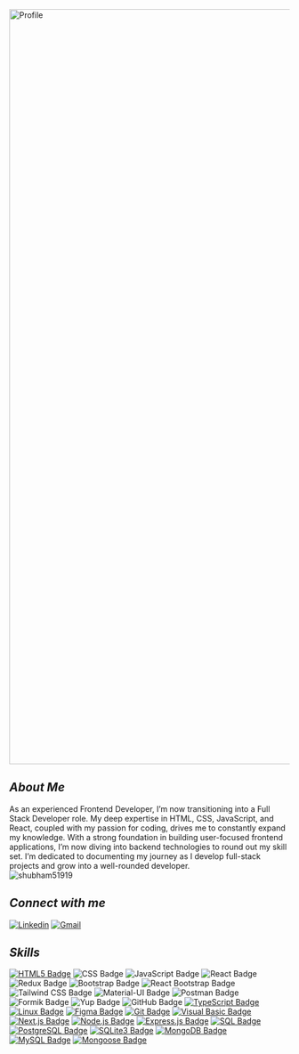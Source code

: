 <img width="1357" alt="Profile" src="https://github.com/user-attachments/assets/b7aa342e-2244-45f9-b103-45643b576c2c">

## ***About Me***

<p align="left"> 
As an experienced Frontend Developer, I’m now transitioning into a Full Stack Developer role. My deep expertise in HTML, CSS, JavaScript, and React, coupled with my passion for coding, drives me to constantly expand my knowledge. With a strong foundation in building user-focused frontend applications, I’m now diving into backend technologies to round out my skill set. I’m dedicated to documenting my journey as I develop full-stack projects and grow into a well-rounded developer.<br>


<span align="left"> 
  <img src="https://komarev.com/ghpvc/?username=shubham51919&label=Profile%20views&color=ADD8E6&style=for-the-badge" alt="shubham51919" /> 
</span>


## ***Connect with me***
[![Linkedin](https://img.shields.io/badge/linkedin-%ADD8E6.svg?&style=for-the-badge&logo=linkedin&logoColor=white)](https://www.linkedin.com/in/shubham51919/)
[![Gmail](https://img.shields.io/badge/gmail-%ADD8E6.svg?&style=for-the-badge&logo=gmail&logoColor=white)](mailto:shubhamsharma51919@gmail.com) <br>


## ***Skills***
[![HTML5 Badge](https://img.shields.io/badge/html5-%ADD8E6.svg?style=for-the-badge&logo=html5&logoColor=white)](https://your-link-here)
![CSS Badge](https://img.shields.io/badge/css-%ADD8E6.svg?style=for-the-badge&logo=css3&logoColor=white)
![JavaScript Badge](https://img.shields.io/badge/javascript-%ADD8E6.svg?style=for-the-badge&logo=javascript&logoColor=white)
![React Badge](https://img.shields.io/badge/react-%ADD8E6.svg?style=for-the-badge&logo=react&logoColor=white)
![Redux Badge](https://img.shields.io/badge/redux-%ADD8E6.svg?style=for-the-badge&logo=redux&logoColor=white)
![Bootstrap Badge](https://img.shields.io/badge/bootstrap-%ADD8E6.svg?style=for-the-badge&logo=bootstrap&logoColor=white)
![React Bootstrap Badge](https://img.shields.io/badge/react_bootstrap-%ADD8E6.svg?style=for-the-badge&logo=react&logoColor=white)
![Tailwind CSS Badge](https://img.shields.io/badge/tailwind_css-%ADD8E6.svg?style=for-the-badge&logo=tailwind-css&logoColor=white)
![Material-UI Badge](https://img.shields.io/badge/material_ui-%ADD8E6.svg?style=for-the-badge&logo=material-ui&logoColor=white)
![Postman Badge](https://img.shields.io/badge/postman-%ADD8E6.svg?style=for-the-badge&logo=postman&logoColor=white)
![Formik Badge](https://img.shields.io/badge/formik-%ADD8E6.svg?style=for-the-badge&logo=formik&logoColor=white)
![Yup Badge](https://img.shields.io/badge/yup-%ADD8E6.svg?style=for-the-badge&logo=yup&logoColor=white)
![GitHub Badge](https://img.shields.io/badge/github-%ADD8E6.svg?style=for-the-badge&logo=github&logoColor=white)
[![TypeScript Badge](https://img.shields.io/badge/typescript-%ADD8E6.svg?style=for-the-badge&logo=typescript&logoColor=white)](https://your-typescript-link-here)
[![Linux Badge](https://img.shields.io/badge/linux-%ADD8E6.svg?style=for-the-badge&logo=linux&logoColor=white)](https://your-linux-link-here)
[![Figma Badge](https://img.shields.io/badge/figma-%ADD8E6.svg?style=for-the-badge&logo=figma&logoColor=white)](https://your-figma-link-here)
[![Git Badge](https://img.shields.io/badge/git-%ADD8E6.svg?style=for-the-badge&logo=git&logoColor=white)](https://your-git-link-here)
[![Visual Basic Badge](https://img.shields.io/badge/Visual_Basic-%ADD8E6.svg?style=for-the-badge&logo=visual-studio&logoColor=white)](https://your-visual-basic-link-here)
[![Next.js Badge](https://img.shields.io/badge/Next.js-%ADD8E6.svg?style=for-the-badge&logo=next.js&logoColor=white)](https://your-next-js-link-here)
[![Node.js Badge](https://img.shields.io/badge/Node.js-%ADD8E6.svg?style=for-the-badge&logo=node.js&logoColor=white)](https://nodejs.org/)
[![Express.js Badge](https://img.shields.io/badge/Express.js-%ADD8E6.svg?style=for-the-badge)](https://expressjs.com/)
[![SQL Badge](https://img.shields.io/badge/SQL-%ADD8E6.svg?style=for-the-badge&logo=sql&logoColor=white)](https://en.wikipedia.org/wiki/SQL)
[![PostgreSQL Badge](https://img.shields.io/badge/PostgreSQL-%ADD8E6.svg?style=for-the-badge&logo=postgresql&logoColor=white)](https://www.postgresql.org/)
[![SQLite3 Badge](https://img.shields.io/badge/SQLite3-%ADD8E6.svg?style=for-the-badge&logo=sqlite&logoColor=white)](https://www.sqlite.org/index.html)
[![MongoDB Badge](https://img.shields.io/badge/MongoDB-%ADD8E6.svg?style=for-the-badge&logo=mongodb&logoColor=white)](https://www.mongodb.com/)
[![MySQL Badge](https://img.shields.io/badge/MySQL-%ADD8E6.svg?style=for-the-badge&logo=mysql&logoColor=white)](https://www.mysql.com/)
[![Mongoose Badge](https://img.shields.io/badge/Mongoose-%ADD8E6.svg?style=for-the-badge&logo=mongoose&logoColor=white)](https://mongoosejs.com/)


